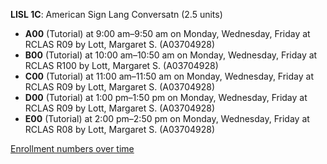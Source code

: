 **LISL 1C**: American Sign Lang Conversatn (2.5 units)

- **A00** (Tutorial) at 9:00 am–9:50 am on Monday, Wednesday, Friday at RCLAS R09 by Lott, Margaret S. (A03704928)
- **B00** (Tutorial) at 10:00 am–10:50 am on Monday, Wednesday, Friday at RCLAS R100 by Lott, Margaret S. (A03704928)
- **C00** (Tutorial) at 11:00 am–11:50 am on Monday, Wednesday, Friday at RCLAS R09 by Lott, Margaret S. (A03704928)
- **D00** (Tutorial) at 1:00 pm–1:50 pm on Monday, Wednesday, Friday at RCLAS R09 by Lott, Margaret S. (A03704928)
- **E00** (Tutorial) at 2:00 pm–2:50 pm on Monday, Wednesday, Friday at RCLAS R08 by Lott, Margaret S. (A03704928)

[Enrollment numbers over time](./LISL1C.tsv)
